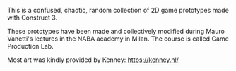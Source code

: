 This is a confused, chaotic, random collection of 2D game prototypes made with Construct 3.

These prototypes have been made and collectively modified during Mauro Vanetti's lectures in the NABA academy in Milan. The course is called Game Production Lab.

Most art was kindly provided by Kenney: https://kenney.nl/
